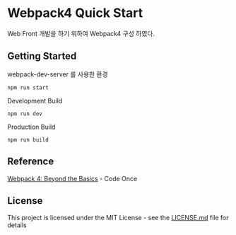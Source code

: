 # Webpack4 Quick Start

Web Front 개발을 하기 위하여 Webpack4 구성 하였다. 

## Getting Started

webpack-dev-server 를 사용한 환경

```
npm run start
```

Development Build
```
npm run dev
```

Production Build
```
npm run build
```

## Reference

[Webpack 4: Beyond the Basics](https://www.youtube.com/watch?v=Mct6KwWpJ7c) - Code Once

## License

This project is licensed under the MIT License - see the [LICENSE.md](LICENSE) file for details
